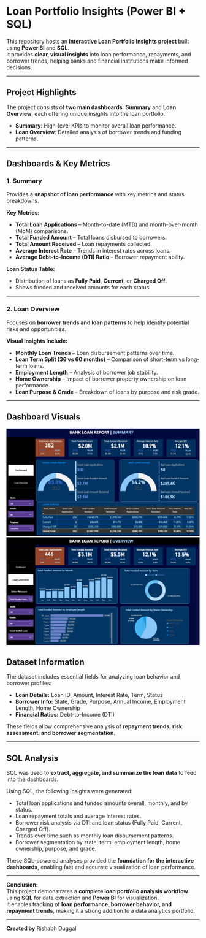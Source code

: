 # Loan Portfolio Insights (Power BI + SQL)

This repository hosts an **interactive Loan Portfolio Insights project** built using **Power BI** and **SQL**.  
It provides **clear, visual insights** into loan performance, repayments, and borrower trends, helping banks and financial institutions make informed decisions.  

---

## Project Highlights  

The project consists of **two main dashboards**: **Summary** and **Loan Overview**, each offering unique insights into the loan portfolio.  

- **Summary**: High-level KPIs to monitor overall loan performance.  
- **Loan Overview**: Detailed analysis of borrower trends and funding patterns.  

---

## Dashboards & Key Metrics  

### **1. Summary**  

Provides a **snapshot of loan performance** with key metrics and status breakdowns.  

**Key Metrics:**  
- **Total Loan Applications** – Month-to-date (MTD) and month-over-month (MoM) comparisons.  
- **Total Funded Amount** – Total loans disbursed to borrowers.  
- **Total Amount Received** – Loan repayments collected.  
- **Average Interest Rate** – Trends in interest rates across loans.  
- **Average Debt-to-Income (DTI) Ratio** – Borrower repayment ability.  

**Loan Status Table:**  
- Distribution of loans as **Fully Paid**, **Current**, or **Charged Off**.  
- Shows funded and received amounts for each status.  

---

### **2. Loan Overview**  

Focuses on **borrower trends and loan patterns** to help identify potential risks and opportunities.  

**Visual Insights Include:**  
- **Monthly Loan Trends** – Loan disbursement patterns over time.  
- **Loan Term Split (36 vs 60 months)** – Comparison of short-term vs long-term loans.  
- **Employment Length** – Analysis of borrower job stability.  
- **Home Ownership** – Impact of borrower property ownership on loan performance.  
- **Loan Purpose & Grade** – Breakdown of loans by purpose and risk grade.  

---

## Dashboard Visuals
![Dashboard Preview](images/Dashboard.png)
![Dashboard Preview](images/Loan%20Overview.png)

## Dataset Information  

The dataset includes essential fields for analyzing loan behavior and borrower profiles:  
- **Loan Details:** Loan ID, Amount, Interest Rate, Term, Status  
- **Borrower Info:** State, Grade, Purpose, Annual Income, Employment Length, Home Ownership  
- **Financial Ratios:** Debt-to-Income (DTI)  

These fields allow comprehensive analysis of **repayment trends, risk assessment, and borrower segmentation**.  

---

## SQL Analysis  

SQL was used to **extract, aggregate, and summarize the loan data** to feed into the dashboards.  

Using SQL, the following insights were generated:  
- Total loan applications and funded amounts overall, monthly, and by status.  
- Loan repayment totals and average interest rates.  
- Borrower risk analysis via DTI and loan status (Fully Paid, Current, Charged Off).  
- Trends over time such as monthly loan disbursement patterns.  
- Borrower segmentation by state, term, employment length, home ownership, purpose, and grade.  

These SQL-powered analyses provided the **foundation for the interactive dashboards**, enabling fast and accurate visualization of loan performance.  

---

**Conclusion:**  
This project demonstrates a **complete loan portfolio analysis workflow** using **SQL** for data extraction and **Power BI** for visualization.  
It enables tracking of **loan performance, borrower behavior, and repayment trends**, making it a strong addition to a data analytics portfolio.

---

**Created by**
Rishabh Duggal
